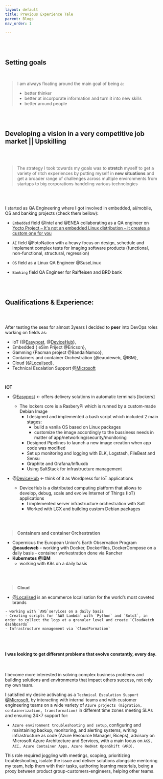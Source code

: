 ```yaml
---
layout: default
title: Previous Experience Tale
parent: Blogs
nav_order: 1

---
```


<br />
<br />


## Setting goals

<br />

> I am always floating around the main  goal of being a:
>
> - better thinker
> - better at incorporate information and turn it into new skills
> - better around people
>
> 

<br />
<br />



## Developing a vision in a very competitive job market || Upskilling 

<br />
<br />


> The strategy I took towards my goals was to **stretch** myself to get a variety of ritch experiences by putting myself in **new situations** and get a broader range of challenges across multiple environments from startups to big corporations handeling various technologies




<br />
<br />

I started as QA Engineering where I got involved in embedded, ai/mobile, OS and banking projects (check them bellow):

- `Embedded` field @Intel and @ENEA collaborating as a QA engineer on [Yocto Project – It's not an embedded Linux distribution – it creates a custom one for you](https://www.yoctoproject.org/)

- `AI` field @FotoNation  with a heavy focus on design, schedule and implement complex tests for imaging software products (functional, non-functional, structural, regression)

- `OS` field as a Linux QA Engineer @SuseLinux

- `Banking` field QA Engineer for Raiffeisen and BRD bank
  <br />
  <br />

<br />


## Qualifications & Experience:

### <br />

After testing the seas for almost 3years I decided to **peer** into DevOps roles working on fields as:
- IoT {@[Easypost](https://easypost.ro/), @[DeviceHub](https://www.linkedin.com/company/devicehub-net/about/)},
- Embedded { eSim Priject @Ericson}, 
- Gamming {Pacman project @BandaiNamco}, 
- Containers and container Orchestration {@eaudeweb, @IBM}, 
- Cloud {[@Localised](https://www.localised.com/)}, 
- Technical Escalation Support [@Microsoft](https://docs.microsoft.com/en-us/azure/aks/)

<br/>


**IOT**  

  - @[Easypost](https://easypost.ro/) <- offers delivery solutions in automatic terminals [lockers]
    -  The lockers core is a RasberyPi which is runned by a custom-made Debian Image
       -  I designed and implemented a bash script which included 2 main stages:
          -  build a vanila OS based on Linux packages
          -  customize the image accordingly to the bussiness needs in matter of app/networking/security/monitoring
       -  Designed Pipelines to launch a new image creation when app code was modified
       -  Set up monitoring and logging with ELK, Logstash, FileBeat and Sensu 
       -  Graphite and Grafana/Influxdb
       -  Using SaltStack for infrastructure management

  - @[DeviceHub](https://www.linkedin.com/company/devicehub-net/about/) <- think of it as Wordpress for IoT applications
       - DeviceHub is a distributed computing platform that allows to develop, debug, scale and evolve Internet of Things (IoT) applications 
         -  I implemented server infrastructure orchestration with Salt
         -  Worked with LCX and building custom Debian packages


<br/>

<br/>

>  **Containers and container Orchestration** 

  -  Copernicus the European Union's Earth Observation Program  **@eaudeweb**
    - working with Docker, Dockerfiles, DockerCompose on a daily basis
    - container workestration done via Rancher
  - **Kubernetes** **@IBM**
       - working with K8s on a daily basis

<br/>

<br/>

>  **Cloud** 

  -  [@Localised](https://www.localised.com/)  is an ecommerce localisation for the world’s most coveted brands

    - working with `AWS`services on a daily basis
    - Creating scripts for `AWS Lambda` with `Python` and `Boto3`, in order to collect the logs at a granular level and create `CloudWatch dashboards`
    - Infrastructure management via `CloudFormation`

  

<br/>

<br/>



#### I was looking to get different problems  that evolve constantly, every day.

 <br/>

I become more interested in solving complex business problems  and building solutions and environments that impact others success, not only my own team.

I satisfied my desire activating as a `Technical Escalation Support` [@Microsoft](https://docs.microsoft.com/en-us/azure/aks/), by interacting with internal teams and with customer engineering teams on a wide variety of `Azure projects (migration, containerization, transformation)` in different time zones meeting SLAs and ensuring 24×7 support for:
  - `Azure environment troubleshooting and setup`, configuring and maintaining backup, monitoring, and alerting systems, writing infrastructure as code (Azure Resource Manager, Biceps), advisory on Microsoft Azure Architecture and Services, with a main focus on `AKS, ACI, Azure Container Apps, Azure RedHat OpenShift (ARO)`.

This role required joggling with meetings, scoping, prioritizing troubleshooting, isolate the issue and deliver  solutions alongside mentoring my  team, help them with their tasks, authoring learning materials, being a proxy between product group-customers-engineers,  helping other teams. 


